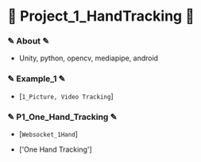 # 📖 Project_1_HandTracking 📖

### ✎ About ✎
  - Unity, python, opencv, mediapipe, android

### ✎ Example_1 ✎
  - [`1_Picture, Video Tracking`]

### ✎ P1_One_Hand_Tracking ✎
  - [`Websocket_1Hand`]

  - ['One Hand Tracking']
